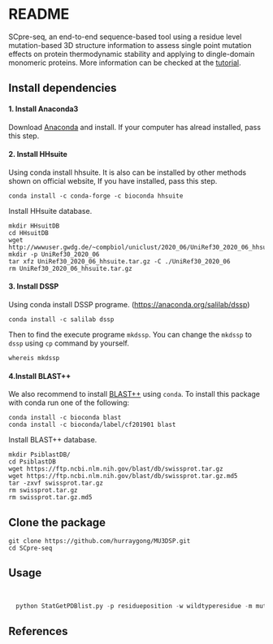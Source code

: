 # README
SCpre-seq, an end-to-end sequence-based tool using a residue level mutation-based 3D structure information to assess single point mutation effects on protein thermodynamic stability and applying to dingle-domain monomeric proteins. More information can be checked at the [tutorial](https://scpre-seq.readthedocs.io/en/latest/).
## Install dependencies
#### 1. Install Anaconda3

Download [Anaconda](https://anaconda.org/) and install. If your computer has alread installed, pass this step.

#### 2. Install HHsuite

Using conda install hhsuite. It is also can be installed by other methods shown on official website,  If you have installed, pass this step.
```
conda install -c conda-forge -c bioconda hhsuite
```
Install HHsuite database.
```
mkdir HHsuitDB
cd HHsuitDB
wget http://wwwuser.gwdg.de/~compbiol/uniclust/2020_06/UniRef30_2020_06_hhsuite.tar.gz
mkdir -p UniRef30_2020_06
tar xfz UniRef30_2020_06_hhsuite.tar.gz -C ./UniRef30_2020_06
rm UniRef30_2020_06_hhsuite.tar.gz
```

#### 3. Install DSSP

Using conda install DSSP programe. (https://anaconda.org/salilab/dssp)
```
conda install -c salilab dssp
```
Then to find the execute programe `mkdssp`. You can change the `mkdssp`
to `dssp` using `cp` command by yourself.
```
whereis mkdssp
```
#### 4.Install BLAST++

We also recommend to install [BLAST++]( (https://anaconda.org/bioconda/blast)) using `conda`. To install this package with conda run one of the following:
```
conda install -c bioconda blast
conda install -c bioconda/label/cf201901 blast
```

Install BLAST++ database.
```
mkdir PsiblastDB/
cd PsiblastDB
wget https://ftp.ncbi.nlm.nih.gov/blast/db/swissprot.tar.gz
wget https://ftp.ncbi.nlm.nih.gov/blast/db/swissprot.tar.gz.md5
tar -zxvf swissprot.tar.gz
rm swissprot.tar.gz
rm swissprot.tar.gz.md5
```
## Clone the package

```
git clone https://github.com/hurraygong/MU3DSP.git
cd SCpre-seq
```
## Usage


```python


  python StatGetPDBlist.py -p residueposition -w wildtyperesidue -m mutationresidue -o outfilename -s sequencepath --pdbpath pdbfilepath --dssppath dsspfilepath --dsspbin mkdssp-path --psiblastbin  psiblast-path --hhblitsbin hhblits-path --psiblastout psioutfile-path --psiblastpssm pssmoutfile-path --psiblastdb swissprot-path --hhblitsdb UniRef30_2020_06-path --hhblitsout hhblitoutpath --hhblitshhm hhmoutfilepath

```

## References
